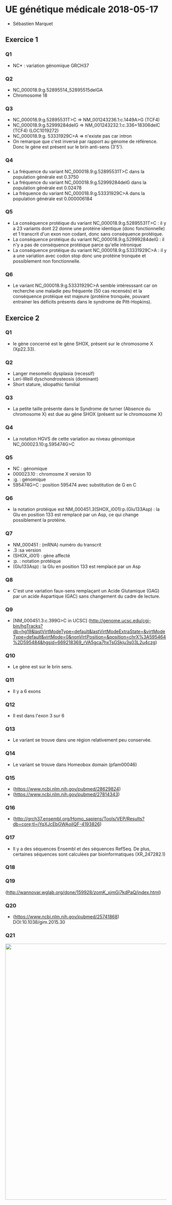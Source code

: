 # UE génétique médicale 2018-05-17
* Sébastien Marquet 
## Exercice 1
### Q1
* NC* : variation génomique GRCH37
### Q2
* NC_000018.9:g.52895514_52895515delGA
* Chromosome 18
### Q3
* NC_000018.9:g.52895531T>C => NM_001243236.1:c.1449A>G (TCF4)
* NC_000018.9:g.52999284delG => NM_001243232.1:c.336+18306delC (TCF4) (LOC1019272)
* NC_000018.9:g. 53331929C>A => n'existe pas car intron
* On remarque que c'est inversé par rapport au génome de référence. Donc le gène est présent sur le brin anti-sens (3'5').
### Q4
* La fréquence du variant NC_000018.9:g.52895531T>C dans la population générale est 0.3750
* La fréquence du variant NC_000018.9:g.52999284delG dans la population générale est 0.02478
* La fréquence du variant NC_000018.9:g.53331929C>A dans la population générale est 0.000006184
### Q5
* La conséquence protéique du variant NC_000018.9:g.52895531T>C : il y a 23 variants dont 22 donne une protéine identique (donc fonctionnelle) et 1 transcrit d'un exon non codant, donc sans conséquence protéique.
* La conséquence protéique du variant NC_000018.9:g.52999284delG : il n'y a pas de conséquence protéique parce qu'elle intronique
* La conséquence protéique du variant NC_000018.9:g.53331929C>A : il y a une variation avec codon stop donc une protéine tronquée et possiblement non fonctionnelle.

### Q6
* Le variant NC_000018.9:g.53331929C>A semble intéresssant car on recherche une maladie peu fréquente (50 cas recensés) et la conséquence protéique est majeure (protéine tronquée, pouvant entrainer les déficits présents dans le syndrome de Pitt-Hopkins).

## Exercice 2
### Q1
* le gène concerné est le gène SHOX, présent sur le chromosome X (Xp22.33).
### Q2
* Langer mesomelic dysplasia (recessif)
* Leri-Weill dyschondrosteosis (dominant)
* Short stature, idiopathic familial 
### Q3
* La petite taille présente dans le Syndrome de turner (Absence du chromosome X) est due au gène SHOX (présent sur le chromosome X)
### Q4
* La notation HGVS de cette variation au niveau génomique NC_000023.10:g.595474G>C
### Q5
* NC : génomique
* 000023.10 : chromosme X version 10
* :g. : génomique
* 595474G>C : position 595474 avec substitution de G en C
### Q6
* la notation protéique est NM_000451.3(SHOX_i001):p.(Glu133Asp) : la Glu en position 133 est remplacé par un Asp, ce qui change possiblement la protéine.
### Q7
* NM_000451 : (mRNA) numéro du transcrit
* .3 :sa version
* (SHOX_i001) : gène affecté
* :p. : notation protéique
* (Glu133Asp) : la Glu en position 133 est remplacé par un Asp
### Q8
* C'est une variation faux-sens remplaçant un Acide Glutamique (GAG) par un acide Aspartique (GAC) sans changement du cadre de lecture.
### Q9
* [NM_000451.3:c.399G>C in UCSC] (http://genome.ucsc.edu/cgi-bin/hgTracks?db=hg19&lastVirtModeType=default&lastVirtModeExtraState=&virtModeType=default&virtMode=0&nonVirtPosition=&position=chrX%3A595464%2D595484&hgsid=669218369_rVA5gca7hxTsGSkju3s03L2u4czg)
### Q10
* Le gène est sur le brin sens.
### Q11
* Il y a 6 exons
### Q12
* Il est dans l'exon 3 sur 6
### Q13
* Le variant se trouve dans une région relativement peu conservée.
### Q14
* Le variant se trouve dans Homeobox domain (pfam00046)
### Q15
* (https://www.ncbi.nlm.nih.gov/pubmed/28629824)
* (https://www.ncbi.nlm.nih.gov/pubmed/27814343)
### Q16
* (http://grch37.ensembl.org/Homo_sapiens/Tools/VEP/Results?db=core;tl=jYqXJcEbGWAoilQF-4193826)
### Q17
* Il y a des séquences Ensembl et des séquences RefSeq. De plus, certaines séquences sont calculées par bioinformatiques (XR_247282.1)
### Q18
### Q19
(http://wannovar.wglab.org/done/159928/zomK_xjmGi7kdPaQ/index.html)
### Q20
* (https://www.ncbi.nlm.nih.gov/pubmed/25741868)
DOI:10.1038/gim.2015.30
### Q21
<img align="left" width="1000" height="800" src="https://www.ncbi.nlm.nih.gov/pmc/articles/PMC4544753/bin/nihms697486f1.jpg">
